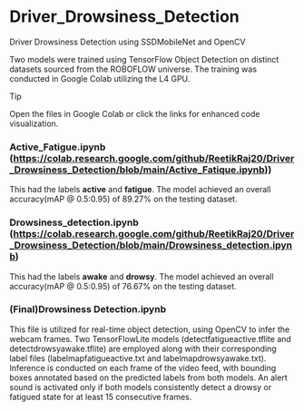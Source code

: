 # Driver_Drowsiness_Detection
Driver Drowsiness Detection using SSDMobileNet and OpenCV

Two models were trained using TensorFlow Object Detection on distinct datasets sourced from the ROBOFLOW universe. The training was conducted in Google Colab utilizing the L4 GPU.

> [!TIP]
>  Open the files in Google Colab or click the links for enhanced code visualization.
### Active_Fatigue.ipynb (https://colab.research.google.com/github/ReetikRaj20/Driver_Drowsiness_Detection/blob/main/Active_Fatique.ipynb)) 
This had the labels __active__ and __fatigue__. The model achieved an overall accuracy(mAP @ 0.5:0.95) of 89.27% on the testing dataset. 

### Drowsiness_detection.ipynb (https://colab.research.google.com/github/ReetikRaj20/Driver_Drowsiness_Detection/blob/main/Drowsiness_detection.ipynb)
This had the labels __awake__ and __drowsy__. The model achieved an overall accuracy(mAP @ 0.5:0.95) of 76.67% on the testing dataset. 

### (Final)Drowsiness Detection.ipynb 
This file is utilized for real-time object detection, using OpenCV to infer the webcam frames. Two TensorFlowLite models (detectfatigueactive.tflite and detectdrowsyawake.tflite) are employed along with their corresponding label files (labelmapfatigueactive.txt and labelmapdrowsyawake.txt). Inference is conducted on each frame of the video feed, with bounding boxes annotated based on the predicted labels from both models. An alert sound is activated only if both models consistently detect a drowsy or fatigued state for at least 15 consecutive frames.

